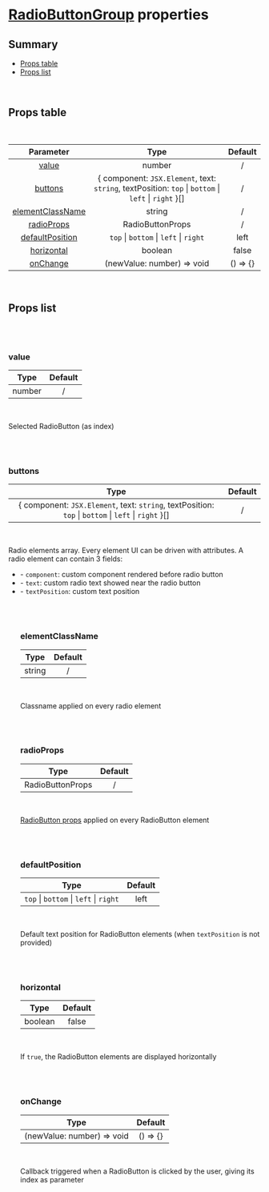 # [RadioButtonGroup](index.md) properties

## Summary

- [Props table](#props-table)
- [Props list](#props-list)

<br>

## Props table

<br>

<!-- prettier-ignore -->
| <div style='text-align:center;margin:auto;'>Parameter</div> | <div style='text-align:center;margin:auto;'>Type</div> | <div style='text-align:center;margin:auto;'>Default</div> |
| ----------------------------------------------------------- | --------------------------------------------------------- | ------------------------------------------------------------- |
| <div style='text-align:center;margin:auto;'>[value](#value)</div> | <div style='text-align:center;margin:auto;'>number</div> | <div style='text-align:center;margin:auto;'>/</div> |
| <div style='text-align:center;margin:auto;'>[buttons](#buttons)</div> | <div style='text-align:center;margin:auto;'>{ component: `JSX.Element`, text: `string`, textPosition:  `top` &#124; `bottom` &#124; `left` &#124; `right` }[]</div> | <div style='text-align:center;margin:auto;'>/</div> |
| <div style='text-align:center;margin:auto;'>[elementClassName](#elementclassname)</div> | <div style='text-align:center;margin:auto;'>string</div> | <div style='text-align:center;margin:auto;'>/</div> |
| <div style='text-align:center;margin:auto;'>[radioProps](#radioprops)</div> | <div style='text-align:center;margin:auto;'>RadioButtonProps</div> | <div style='text-align:center;margin:auto;'>/</div> |
| <div style='text-align:center;margin:auto;'>[defaultPosition](#defaultposition)</div> | <div style='text-align:center;margin:auto;'>`top` &#124; `bottom` &#124; `left` &#124; `right`</div> | <div style='text-align:center;margin:auto;'>left</div> |
| <div style='text-align:center;margin:auto;'>[horizontal](#horizontal)</div> | <div style='text-align:center;margin:auto;'>boolean</div> | <div style='text-align:center;margin:auto;'>false</div> |
| <div style='text-align:center;margin:auto;'>[onChange](#onchange)</div> | <div style='text-align:center;margin:auto;'>(newValue: number) => void</div> | <div style='text-align:center;margin:auto;'>() => {}</div> |

<br>

## Props list

<br>

<br>

### value

<!-- prettier-ignore -->
| <div style='text-align:center;margin:auto;'>Type</div> | <div style='text-align:center;margin:auto;'>Default</div> |
| ---------------------------------------------------------- | --------------------------------------------------------- |
| <div style='text-align:center;margin:auto;'>number</div> | <div style='text-align:center;margin:auto;'>/</div> |

<br>

Selected RadioButton (as index)

<br>

<br>

### buttons

<!-- prettier-ignore -->
| <div style='text-align:center;margin:auto;'>Type</div> | <div style='text-align:center;margin:auto;'>Default</div> |
| ---------------------------------------------------------- | --------------------------------------------------------- |
| <div style='text-align:center;margin:auto;'>{ component: `JSX.Element`, text: `string`, textPosition:  `top` &#124; `bottom` &#124; `left` &#124; `right` }[]</div> | <div style='text-align:center;margin:auto;'>/</div> |

<br>

Radio elements array. Every element UI can be driven with attributes. A radio element can contain 3 fields:<ul><li>- `component`: custom component rendered before radio button</li><li>- `text`: custom radio text showed near the radio button</li><li>- `textPosition`: custom text position</li>

<br>

<br>

### elementClassName

<!-- prettier-ignore -->
| <div style='text-align:center;margin:auto;'>Type</div> | <div style='text-align:center;margin:auto;'>Default</div> |
| ---------------------------------------------------------- | --------------------------------------------------------- |
| <div style='text-align:center;margin:auto;'>string</div> | <div style='text-align:center;margin:auto;'>/</div> |

<br>

Classname applied on every radio element

<br>

<br>

### radioProps

<!-- prettier-ignore -->
| <div style='text-align:center;margin:auto;'>Type</div> | <div style='text-align:center;margin:auto;'>Default</div> |
| ---------------------------------------------------------- | --------------------------------------------------------- |
| <div style='text-align:center;margin:auto;'>RadioButtonProps</div> | <div style='text-align:center;margin:auto;'>/</div> |

<br>

[RadioButton props](../../atoms/RadioButton/props.md) applied on every RadioButton element

<br>

<br>

### defaultPosition

<!-- prettier-ignore -->
| <div style='text-align:center;margin:auto;'>Type</div> | <div style='text-align:center;margin:auto;'>Default</div> |
| ---------------------------------------------------------- | --------------------------------------------------------- |
| <div style='text-align:center;margin:auto;'>`top` &#124; `bottom` &#124; `left` &#124; `right`</div> | <div style='text-align:center;margin:auto;'>left</div> |

<br>

Default text position for RadioButton elements (when `textPosition` is not provided)

<br>

<br>

### horizontal

<!-- prettier-ignore -->
| <div style='text-align:center;margin:auto;'>Type</div> | <div style='text-align:center;margin:auto;'>Default</div> |
| ---------------------------------------------------------- | --------------------------------------------------------- |
| <div style='text-align:center;margin:auto;'>boolean</div> | <div style='text-align:center;margin:auto;'>false</div> |

<br>

If `true`, the RadioButton elements are displayed horizontally

<br>

<br>

### onChange

<!-- prettier-ignore -->
| <div style='text-align:center;margin:auto;'>Type</div> | <div style='text-align:center;margin:auto;'>Default</div> |
| ---------------------------------------------------------- | --------------------------------------------------------- |
| <div style='text-align:center;margin:auto;'>(newValue: number) => void</div> | <div style='text-align:center;margin:auto;'>() => {}</div> |

<br>

Callback triggered when a RadioButton is clicked by the user, giving its index as parameter

<br>
